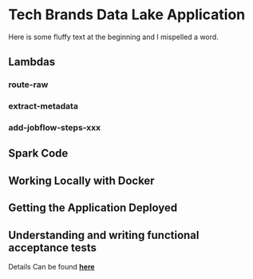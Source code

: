 # Tech Brands Data Lake Application

Here is some fluffy text at the beginning and I mispelled a word.

## Lambdas

### route-raw

### extract-metadata

### add-jobflow-steps-xxx

## Spark Code

## Working Locally with Docker

## Getting the Application Deployed

## Understanding and writing functional acceptance tests

Details Can be found [__here__](./tests/functional-acceptance-tests)